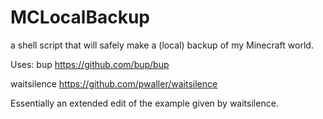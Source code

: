 # MCLocalBackup
a shell script that will safely make a (local) backup of my Minecraft world.

Uses: 
bup https://github.com/bup/bup

waitsilence https://github.com/pwaller/waitsilence

Essentially an extended edit of the example given by waitsilence.
